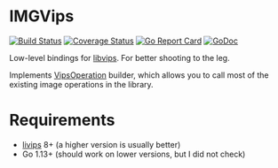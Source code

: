 # IMGVips
[![Build Status](https://travis-ci.com/Arimeka/imgvips.svg?branch=master)](https://travis-ci.com/Arimeka/imgvips)
[![Coverage Status](https://coveralls.io/repos/github/Arimeka/imgvips/badge.svg?branch=master)](https://coveralls.io/github/Arimeka/imgvips?branch=master)
[![Go Report Card](https://goreportcard.com/badge/github.com/Arimeka/imgvips)](https://goreportcard.com/report/github.com/Arimeka/imgvips)
[![GoDoc](https://godoc.org/github.com/Arimeka/imgvips?status.svg)](https://godoc.org/github.com/Arimeka/imgvips)

Low-level bindings for [libvips](https://github.com/libvips/libvips). For better shooting to the leg.

Implements [VipsOperation](https://libvips.github.io/libvips/API/current/VipsOperation.html) builder, which allows you to call most
of the existing image operations in the library.

# Requirements

* [livips](https://github.com/libvips/libvips) 8+ (a higher version is usually better)
* Go 1.13+ (should work on lower versions, but I did not check)

